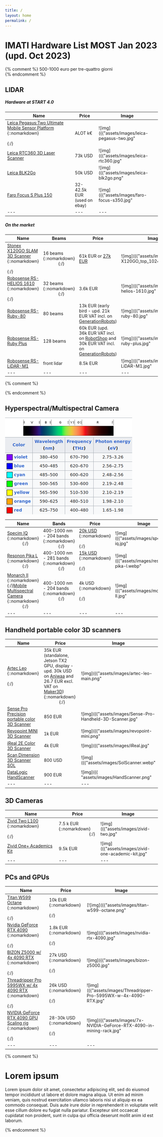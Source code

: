 ```yaml
---
title: /
layout: home
permalink: /
---
```



# IMATI Hardware List MOST Jan 2023 (upd. Oct 2023)

{% comment %}
500-1000 euro per tre-quattro giorni <br>
{% endcomment %}

## LIDAR 

##### Hardware at START 4.0

| Name | Price | Image |
| ---  | ---   | ---   |
| [Leica Pegasus:Two Ultimate ](https://leica-geosystems.com/products/mobile-mapping-systems/capture-platforms/leica-pegasus_two-ultimate)[Mobile Sensor Platform](https://www.youtube.com/watch?v=llmEmsEBY1E) {::nomarkdown}<img width=300/>{:/} | ALOT k€ | ![img]({{"assets/images/leica-pegasus-two.jpg" | resize: "150x150>"}}) |
| [Leica RTC360 3D Laser Scanner](https://leica-geosystems.com/it-it/products/laser-scanners/scanners/leica-rtc360) | 73k USD | ![img]({{"assets/images/leica-rtc360.jpg" | resize: "150x150>"}}) |
| [Leica BLK2Go](https://shop.leica-geosystems.com/leica-blk/blk2go) | 50k USD | ![img]({{"assets/images/leica-blk2go.png" | resize: "150x150>"}}) |
| [Faro Focus S Plus 150](https://www.geoinstruments.it/prodotto/scanner/faro-focus-s-plus-150/) | 32-42.5k EUR (used on ebay) | ![img]({{"assets/images/faro-focus-s350.jpg" | resize: "150x150>"}}) |
| ---  | ---   | ---   |


##### On the market

| Name | Beams | Price | Image |
| ---  | ---   | ---   | ---   |
| [Stonex X120GO SLAM 3D Scanner](https://geomatics.measur.ca/products/stonex-xh120-slam-3d-scanner) {::nomarkdown}<img width=150/>{:/} | 16 beams {::nomarkdown}<img width=50/>{:/} | 61k EUR or [27k EUR](https://gpsglobalsolutions.com/product/stonex-x120go-slam-3d-scanner/) | ![img]({{"assets/images/stonex-X120GO_top_1024x1024.webp" | resize: "150x150>"}}) |
| [Robosense RS-HELIOS 1610](https://www.roscomponents.com/en/lidar-laser-scanner/344-rs-helios-1610.html) {::nomarkdown}<img width=150/>{:/} | 32 beams {::nomarkdown}<img width=50/>{:/} | 3.6k EUR | ![img]({{"assets/images/rs-helios-1610.jpg" | resize: "150x150>"}}) |
| [Robosense RS-Ruby-80](https://www.roscomponents.com/en/lidar-laser-scanner/343-rs-ruby-80.html) | 80 beams | 13k EUR (early bird - upd. 21k EUR VAT incl. on [GenerationRobots](https://www.generationrobots.com/en/403727-robosense-rs-ruby-lite-3d-laser-range-finder-lidar.html)) | ![img]({{"assets/images/rs-ruby-80.jpg" | resize: "150x150>"}}) |
| [Robosense RS-Ruby Plus](https://www.roscomponents.com/en/lidar-laser-scanner/342-rs-ruby-plus.html) | 128 beams | 60k EUR (upd. 36k EUR VAT incl. on [RobotShop](https://eu.robotshop.com/products/robosense-rs-ruby) and 30k EUR VAT incl. on [GenerationRobots](https://www.generationrobots.com/en/403579-rs-ruby-robosense-3d-laser-rangefinder-lidar.html)) | ![img]({{"assets/images/rs-ruby-plus.jpg" | resize: "150x150>"}}) |
| [Robosense RS-LiDAR-M1](https://www.roscomponents.com/en/lidar-laser-scanner/268-rs-lidar-m1.html) | front lidar | 8.5k EUR | ![img]({{"assets/images/RS-LiDAR-M1.jpg" | resize: "150x150>"}}) |
| ---  | ---   | ---   | ---   |


{% comment %}
<!-- [ - Mobile Multispectral Camera](https://www.youtube.com/watch?v=tSBAXayAJwk) -->
{% endcomment %}


## Hyperspectral/Multispectral Camera

![img](assets/images/visible-spectrum.png)

| Name | Bands | Price | Image |
| ---  | ---   | ---   | ---   |
| [Specim IQ](https://www.specim.com/iq/) {::nomarkdown}<img width=50/>{:/} | 400-1000 nm - 204 bands {::nomarkdown}<img width=50/>{:/}| [20k USD](https://www.cbrnetechindex.com/Print/6128/specim/specim-iq) {::nomarkdown}<img width=100/>{:/} | ![img]({{"assets/images/specim-iq.jpg" | resize: "150x150>"}}) |
| [Resonon Pika L](https://resonon.com/hyperspectral-cameras) {::nomarkdown}<img width=50/>{:/} | 400-1000 nm - 281 bands {::nomarkdown}<img width=50/>{:/}| [15k USD](https://techfee.fau.edu/approvedproposals/Download.cfm?sid=3135&pid=1931) {::nomarkdown}<img width=100/>{:/} | ![img]({{"assets/images/resonon-pika-l.webp" | resize: "150x150>"}}) |
| [Monarch II](https://www.unispectral.com/product/monarch-ii-camera/) {::nomarkdown}<br>{:/}[Mobile Multispectral Camera](https://www.youtube.com/watch?v=tSBAXayAJwk) {::nomarkdown}<img width=50/>{:/} | 400-1000 nm - 204 bands {::nomarkdown}<img width=50/>{:/}| 4k USD {::nomarkdown}<img width=100/>{:/} | ![img]({{"assets/images/monarch-II.jpg" | resize: "150x150>"}}) |
| ---  | ---   | ---   | ---   |


## Handheld portable color 3D scanners

| Name | Price | Image |
| ---  | ---   | ---   |
| [Artec Leo](https://www.artec3d.com/portable-3d-scanners/artec-leo) {::nomarkdown}<img width=390/>{:/} | 35k EUR (standalone, Jetson TX2 GPU, display - upd. 30k USD on [Aniwaa](https://www.aniwaa.com/product/3d-scanners/artec-leo/) and 26.7 EUR excl. VAT on [Maker3D](https://www.3d-tulostus.fi/Artec-Leo-3D-scanner)) {::nomarkdown}<img width=50/>{:/} | ![img]({{"assets/images/artec-leo-main.png" | resize: "150x150>"}}) |
| [Sense Pro Precision portable color 3D Scanner](https://it.aliexpress.com/item/1005004132062001.html?gatewayAdapt=glo2ita) | 850 EUR | ![img]({{"assets/images/Sense-Pro-Handheld-3D-Scanner.jpg" | resize: "150x150>"}}) |
| [Revopoint MINI 3D Scanner](https://shop.revopoint3d.com/products/revopoint-mini-blue-light-3d-scanner?variant=43464479277291) | 1k EUR | ![img]({{"assets/images/revopoint-mini.png" | resize: "150x150>"}}) |
| [iReal 2E Color 3D Scanner](https://www.3d-scantech.com/product/ireal-2e-color-3d-scanner/) | 4k EUR | ![img]({{"assets/images/iReal.jpg" | resize: "150x150>"}}) |
| [Scan Dimension 3D Scanner SOL](https://it.scandimension.com/products/sol-3d-scanner) | 800 USD | ![img]({{"assets/images/SolScanner.webp" | resize: "150x150>"}}) |
| [DataLogic HandScanner](https://www.datalogic.com/ita/retail-industria-manifatturiera-trasporti-e-logistica-sanita/scanner-barcode-manuali/handscanner-pd-886.html) | 900 EUR | ![img]({{ "assets/images/HandScanner.png" | resize: "150x150>"}}) |
| ---  | ---   | ---   |


## 3D Cameras

| Name | Price | Image |
| ---  | ---   | ---   |
| [Zivid Two L100](https://www.zivid.com/zivid-two-l100) {::nomarkdown}<img width=390/>{:/} | 7.5 k EUR {::nomarkdown}<img width=100/>{:/} | ![img]({{"assets/images/zivid-two.jpg" | resize: "150x150>"}}) |
| [Zivid One+ Academics Kit](https://shop.zivid.com/products/zivid-one-academics-kit) | 9.5k EUR | ![img]({{"assets/images/zivid-one-academic-kit.jpg" | resize: "150x150>"}}) |
| ---  | ---   | ---   |


## PCs and GPUs

| Name | Price | Image |
| ---  | ---   | ---   |
| [Titan W599 Octane](https://www.titancomputers.com/Titan-W599-Octane-Dual-2nd-Gen-Intel-Xeon-p/w599-octane.htm) {::nomarkdown}<img width=390/>{:/} | 10k EUR {::nomarkdown}<img width=100/>{:/} | [![img]({{"assets/images/titan-w599-octane.png" | resize: "150x150>"}})](assets/images/titan-w599-octane.png) |
| [Nvidia GeForce RTX 4090](https://pskmegastore.com/schede-video/127503-gigabyte-geforce-rtx-4090-gaming-oc-24g-4719331311438.html) {::nomarkdown}<img width=390/>{:/} | 1.8k EUR {::nomarkdown}<img width=100/>{:/} | ![img]({{"assets/images/nvidia-rtx-4090.jpg" | resize: "150x150>"}}) |
| [BIZON Z5000 w/ 4x 4090 RTX](https://bizon-tech.com/bizon-z5000.html#3910:46824;3912:36758;3913:46838;3914:36784;3915:36786,36792;3916:36800;3918:36840;3922:36933;3926:36958;3927:36960) {::nomarkdown}<img width=390/>{:/} | 27k USD {::nomarkdown}<img width=100/>{:/} | ![img]({{"assets/images/bizon-z5000.jpg" | resize: "150x150>"}}) |
| [Threadripper Pro 5995WX w/ 4x 4090 RTX](https://www.youtube.com/watch?v=nutcswn81RU) {::nomarkdown}<img width=390/>{:/} | 26k USD {::nomarkdown}<img width=100/>{:/} | ![img]({{"assets/images/Threadripper-Pro-5995WX-w-4x-4090-RTX.jpg" | resize: "150x150>"}}) |
| [NVIDIA GeForce RTX 4090 GPU Scaling rig](https://www.pugetsystems.com/labs/articles/1-7x-nvidia-geforce-rtx-4090-gpu-scaling/) {::nomarkdown}<img width=390/>{:/} | 28-30k USD {::nomarkdown}<img width=100/>{:/} | ![img]({{"assets/images/7x-NVIDIA-GeForce-RTX-4090-in-mining-rack.jpg" | resize: "150x150>"}}) |
| ---  | ---   | ---   |


{% comment %}
# Lorem ipsum

Lorem ipsum dolor sit amet, consectetur adipiscing elit, sed do eiusmod tempor incididunt ut labore et dolore magna aliqua. Ut enim ad minim veniam, quis nostrud exercitation ullamco laboris nisi ut aliquip ex ea commodo consequat. Duis aute irure dolor in reprehenderit in voluptate velit esse cillum dolore eu fugiat nulla pariatur. Excepteur sint occaecat cupidatat non proident, sunt in culpa qui officia deserunt mollit anim id est laborum.

{% endcomment %}
